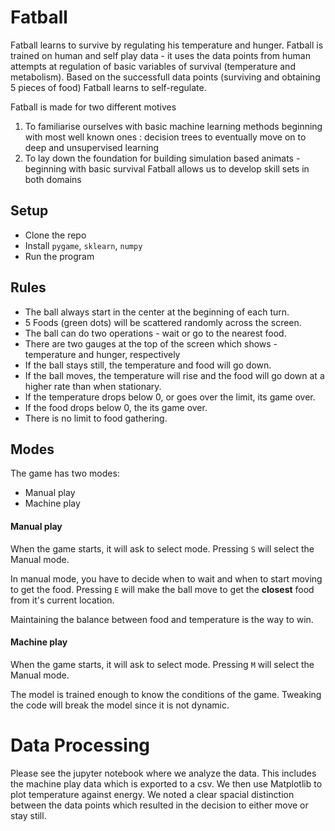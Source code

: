 # Fatball

Fatball learns to survive by regulating his temperature and hunger. Fatball is trained on human and self play data - it uses the data points from human attempts at regulation of basic variables of survival (temperature and metabolism). Based on the successfull data points (surviving and obtaining 5 pieces of food) Fatball learns to self-regulate. 

Fatball is made for two different motives 
1) To familiarise ourselves with basic machine learning methods beginning with most well known ones : decision trees to eventually move on to deep and unsupervised learning
2) To lay down the foundation for building simulation based animats - beginning with basic survival
Fatball allows us to develop skill sets in both domains 


## Setup

- Clone the repo
- Install `pygame`, `sklearn`, `numpy`
- Run the program

## Rules

- The ball always start in the center at the beginning of each turn.
- 5 Foods (green dots) will be scattered randomly across the screen.
- The ball can do two operations - wait or go to the nearest food.
- There are two gauges at the top of the screen which shows - temperature and hunger, respectively
- If the ball stays still, the temperature and food will go down.
- If the ball moves, the temperature will rise and the food will go down at a higher rate than when stationary.
- If the temperature drops below 0, or goes over the limit, its game over.
- If the food drops below 0, the its game over.
- There is no limit to food gathering.

## Modes

The game has two modes:

- Manual play
- Machine play

#### Manual play

When the game starts, it will ask to select mode.
Pressing `S` will select the Manual mode.

In manual mode, you have to decide when to wait and when to start moving to get the food.
Pressing `E` will make the ball move to get the **closest** food from it's current location.

Maintaining the balance between food and temperature is the way to win.

#### Machine play

When the game starts, it will ask to select mode.
Pressing `M` will select the Manual mode.

The model is trained enough to know the conditions of the game.
Tweaking the code will break the model since it is not dynamic.

# Data Processing 

Please see the jupyter notebook where we analyze the  data. This includes the machine play data which is exported to a csv. We then use Matplotlib to plot temperature against energy. We noted a clear spacial distinction between the data points which resulted in the decision to either move or stay still. 
